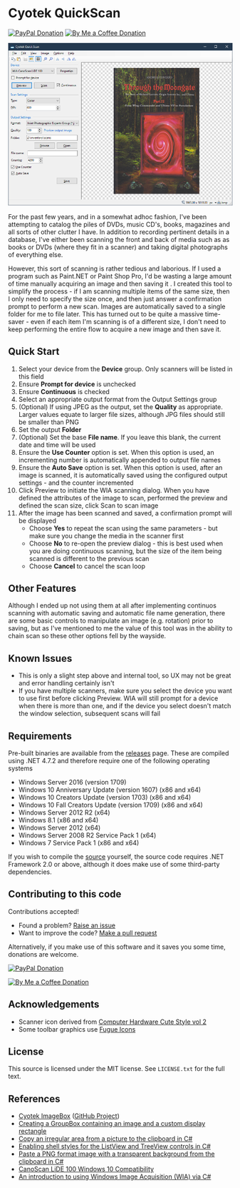 # Cyotek QuickScan

[![PayPal Donation][paypalimg]][paypal] [![By Me a Coffee Donation][bmacimg]][bmac]

![A screenshot of the application in use][screenshot]

For the past few years, and in a somewhat adhoc fashion, I've
been attempting to catalog the piles of DVDs, music CD's, books,
magazines and all sorts of other clutter I have. In addition to
recording pertinent details in a database, I've either been
scanning the front and back of media such as as books or DVDs
(where they fit in a scanner) and taking digital photographs of
everything else.

However, this sort of scanning is rather tedious and laborious.
If I used a program such as Paint.NET or Paint Shop Pro, I'd be
wasting a large amount of time manually acquiring an image and
then saving it . I created this tool to simplify the process -
if I am scanning multiple items of the same size, then I only
need to specify the size once, and then just answer a
confirmation prompt to perform a new scan. Images are
automatically saved to a single folder for me to file later.
This has turned out to be quite a massive time-saver - even if
each item I'm scanning is of a different size, I don't need to
keep performing the entire flow to acquire a new image and then
save it.

## Quick Start

1. Select your device from the **Device** group. Only scanners
   will be listed in this field
2. Ensure **Prompt for device** is unchecked
3. Ensure **Continuous** is checked
4. Select an appropriate output format from the Output Settings group
5. (Optional) If using JPEG as the output, set the **Quality** as
   appropriate. Larger values equate to larger file sizes,
   although JPG files should still be smaller than PNG
6. Set the output **Folder**
7. (Optional) Set the base **File name**. If you leave this
   blank, the current date and time will be used
8. Ensure the **Use Counter** option is set. When this option is
   used, an incrementing number is automatically appended to
   output file names
9. Ensure the **Auto Save** option is set. When this option is
   used, after an image is scanned, it is automatically saved
   using the configured output settings - and the counter
   incremented
10. Click Preview to initiate the WIA scanning dialog. When you
    have defined the attributes of the image to scan, performed
    the preview and defined the scan size, click Scan to scan
   image
11. After the image has been scanned and saved, a confirmation
    prompt will be displayed
      * Choose **Yes** to repeat the scan using the same
        parameters - but make sure you change the media in the
        scanner first
      * Choose **No** to re-open the preview dialog - this is
        best used when you are doing continuous scanning, but
        the size of the item being scanned is different to the
        previous scan
      * Choose **Cancel** to cancel the scan loop

## Other Features

Although I ended up not using them at all after implementing
continuos scanning with automatic saving and automatic file name
generation, there are some basic controls to manipulate an image
(e.g. rotation) prior to saving, but as I've mentioned to me the
value of this tool was in the ability to chain scan so these
other options fell by the wayside.

## Known Issues

* This is only a slight step above and internal tool, so UX may
  not be great and error handling certainly isn't
* If you have multiple scanners, make sure you select the device
  you want to use first before clicking Preview. WIA will still
  prompt for a device when there is more than one, and if the
  device you select doesn't match the window selection,
  subsequent scans will fail

## Requirements

Pre-built binaries are available from the [releases][ghrel]
page. These are compiled using .NET 4.7.2 and therefore require
one of the following operating systems

* Windows Server 2016 (version 1709)
* Windows 10 Anniversary Update (version 1607) (x86 and x64)
* Windows 10 Creators Update (version 1703) (x86 and x64)
* Windows 10 Fall Creators Update (version 1709) (x86 and x64)
* Windows Server 2012 R2 (x64)
* Windows 8.1 (x86 and x64)
* Windows Server 2012 (x64)
* Windows Server 2008 R2 Service Pack 1 (x64)
* Windows 7 Service Pack 1 (x86 and x64)

If you wish to compile the [source][ghsrc] yourself, the source
code requires .NET Framework 2.0 or above, although it does make
use of some third-party dependencies.

## Contributing to this code

Contributions accepted!

* Found a problem? [Raise an issue][ghissue]
* Want to improve the code? [Make a pull request][ghpull]

Alternatively, if you make use of this software and it saves you
some time, donations are welcome.

[![PayPal Donation][paypalimg]][paypal]

[![By Me a Coffee Donation][bmacimg]][bmac]

## Acknowledgements

* Scanner icon derived from [Computer Hardware Cute Style vol 2][1]
* Some toolbar graphics use [Fugue Icons][2]

## License

This source is licensed under the MIT license. See `LICENSE.txt`
for the full text.

## References

* [Cyotek ImageBox][6] ([GitHub Project][7])
* [Creating a GroupBox containing an image and a custom display rectangle][3]
* [Copy an irregular area from a picture to the clipboard in C#][4]
* [Enabling shell styles for the ListView and TreeView controls in C#][5]
* [Paste a PNG format image with a transparent background from the clipboard in C#][9]
* [CanoScan LiDE 100 Windows 10 Compatibility][scanblog]
* [An introduction to using Windows Image Acquisition (WIA) via C#][wiablog]

[1]: https://www.iconfinder.com/icons/2317747/machine_media_multimedia_office_scan_scanner_scanning_icon
[2]: https://p.yusukekamiyamane.com/icons/search/fugue/
[3]: https://www.cyotek.com/blog/creating-a-groupbox-containing-an-image-and-a-custom-display-rectangle
[4]: http://csharphelper.com/blog/2014/09/copy-an-irregular-area-from-one-picture-to-another-in-c/
[5]: https://www.cyotek.com/blog/enabling-shell-styles-for-the-listview-and-treeview-controls-in-csharp
[6]: https://www.cyotek.com/blog/tag/imagebox
[7]: https://github.com/cyotek/Cyotek.Windows.Forms.ImageBox
[9]: http://csharphelper.com/blog/2014/09/paste-a-png-format-image-with-a-transparent-background-from-the-clipboard-in-c/
[scanblog]: https://www.cyotek.com/blog/canoscan-lide-100-windows-10-compatibility
[wiablog]: https://www.cyotek.com/blog/an-introduction-to-using-windows-image-acquisition-wia-via-csharp

[screenshot]: res/screenshot.png

[ghissue]: https://github.com/cyotek/Cyotek.QuickScan/issues
[ghpull]: https://github.com/cyotek/Cyotek.QuickScan/pulls
[ghrel]: https://github.com/cyotek/Cyotek.QuickScan/releases
[ghsrc]: https://github.com/cyotek/Cyotek.QuickScan

[paypal]: https://www.paypal.me/cyotek
[paypalimg]: https://static.cyotek.com/assets/images/donate.gif
[bmac]: https://www.buymeacoffee.com/cyotek
[bmacimg]: https://static.cyotek.com/assets/images/bmac.png
